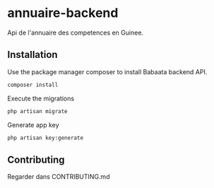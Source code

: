 # annuaire-backend
Api de l'annuaire des competences en Guinee.

## Installation

Use the package manager composer to install Babaata backend API.

```bash
composer install
```

Execute the migrations

```bash
php artisan migrate
```
Generate app key

```bash
php artisan key:generate
```

## Contributing
Regarder dans CONTRIBUTING.md